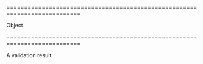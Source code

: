 ===========================================================================
<!--type-->Object<!--/type-->
===========================================================================

<!--shortDescription-->
A validation result.
<!--/shortDescription-->

<!--fullDescription-->

<!--/fullDescription-->